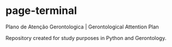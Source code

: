 # page-terminal
Plano de Atenção Gerontologica | Gerontological Attention Plan

Repository created for study purposes in Python and Gerontology.
